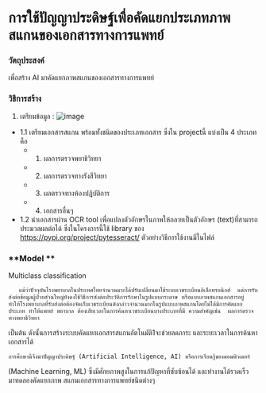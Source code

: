 # การใช้ปัญญาประดิษฐ์เพื่อคัดแยกประเภทภาพสแกนของเอกสารทางการแพทย์
### **วัตถุประสงค์**
เพื่อสร้าง AI มาคัดแยกภาพสแกนของเอกสารทางการแพทย์ 
### **วิธีการสร้าง**
1. เตรียมข้อมูล : 
![image](https://user-images.githubusercontent.com/76510467/177020796-13066aeb-5755-4b79-bda8-11ba07d1ee51.png)
  -  1.1 เตรียมเอกสารสแกน พร้อมทั้งชนิดของประเภทเอกสาร ซึ่งใน projectนี้ แบ่งเป็น 4 ประเภท คือ 
     - 1) ผลการตรวจพยาธิวิทยา 
     - 2) ผลการตรวจทางรังสีวิทยา 
     - 3) ผลตรวจทางห้องปฎิบัติการ  
     - 4) เอกสารอื่นๆ
  - 1.2 นำเอกสารผ่าน OCR tool เพื่อแปลงตัวอักษรในภาพให้กลายเป็นตัวอักษร (text)ที่สามารถประมวลผลต่อได้ ซึ่งในโครงการนี้ใช้ library ของ https://pypi.org/project/pytesseract/ ตัวอย่างวิธีการใช้งานมีในไฟล์ 




### **Model **
Multiclass classification 



       แม้ว่าปัจจุบันโรงพยาบาลในประเทศไทยจำนวนมากได้ปรับเปลี่ยนมาใช้ระบบเวชระเบียนอิเล็กทรอนิกส์  แต่การรับส่งต่อข้อมูลผู้ป่วยส่วนใหญ่ยังคงใช้วิธีการส่งต่อประวัติการรักษาในรูปแบบกระดาษ หรือแบบภาพสแกนเอกสารอยู่     ทำให้โรงพยาบาลที่รับส่งต่อต้องจัดเก็บเวชระเบียนดังกล่าวจำนวนมากในรูปแบบภาพสแกนโดยไม่ได้มีการคัดแยกประเภท ทำให้แพทย์ พยาบาล ต้องเสียเวลาในการค้นหาเวชระเบียนบางประเภทที่มี ความสำคัญเช่น  ผลการตรวจทางพยาธิวิทยา 
เป็นต้น ดังนั้นการสร้างระบบคัดแยกเอกสารสแกนอัตโนมัติ1จะช่วยลดภาระ และระยะเวลาในการค้นหาเอกสารได้

	การศึกษานี้จึงนำปัญญาประดิษฐ์ (Artificial Intelligence, AI) หรือการเรียนรู้ของคอมพิวเตอร์ 
 (Machine Learning, ML) ซึ่งมีศักยภาพสูงในการแก้ปัญหาที่ซับซ้อนได้  และทำงานได้รวดเร็วมาทดลองคัดแยกภาพ
 สแกนเอกสารทางการแพทย์ชนิดต่างๆ 

